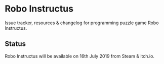 # Robo Instructus
Issue tracker, resources & changelog for programming puzzle game Robo Instructus.

## Status
Robo Instructus will be available on 16th July 2019 from Steam & itch.io.
